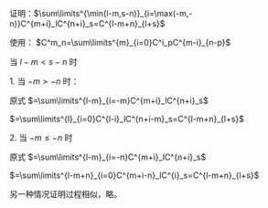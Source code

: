 证明：$\sum\limits^{\min(l-m,s-n)}_{i=\max(-m,-n)}C^{m+i}_lC^{n+i}_s=C^{l-m+n}_{l+s}$

使用： $C^m_n=\sum\limits^{m}_{i=0}C^i_pC^{m-i}_{n-p}$

当 $l-m<s-n$ 时

$1.$  当 $-m>-n$ 时：

原式 $=\sum\limits^{l-m}_{i=-m}C^{m+i}_lC^{n+i}_s$

$=\sum\limits^{l}_{i=0}C^{l-i}_lC^{n+i-m}_s=C^{l-m+n}_{l+s}$

$2.$ 当 $-m\le-n$ 时

原式 $=\sum\limits^{l-m}_{i=-n}C^{m+i}_lC^{n+i}_s$

$=\sum\limits^{l-m+n}_{i=0}C^{m+i-n}_lC^{i}_s=C^{l-m+n}_{l+s}$

另一种情况证明过程相似，略。
